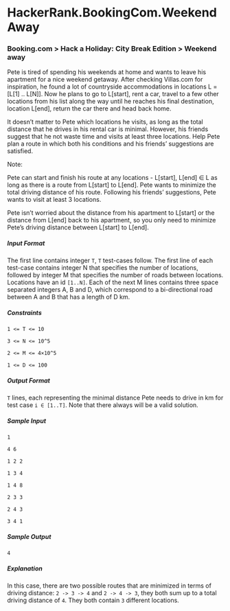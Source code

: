 ﻿# HackerRank.BookingCom.WeekendAway
### Booking.com > Hack a Holiday: City Break Edition > Weekend away

Pete is tired of spending his weekends at home and wants to leave his apartment for a nice weekend getaway. After checking Villas.com for inspiration, he found a lot of countryside accommodations in locations L = [L[1] .. L[N]]. Now he plans to go to L[start], rent a car, travel to a few other locations from his list along the way until he reaches his final destination, location L[end], return the car there and head back home.

It doesn’t matter to Pete which locations he visits, as long as the total distance that he drives in his rental car is minimal. However, his friends suggest that he not waste time and visits at least three locations. Help Pete plan a route in which both his conditions and his friends’ suggestions are satisfied.

Note:

Pete can start and finish his route at any locations - L[start], L[end] ∈ L as long as there is a route from L[start] to L[end].
Pete wants to minimize the total driving distance of his route.
Following his friends’ suggestions, Pete wants to visit at least 3 locations.

Pete isn’t worried about the distance from his apartment to L[start] or the distance from L[end] back to his apartment, so you only need to minimize Pete’s driving distance between L[start] to L[end].

##### Input Format

The first line contains integer `T`, `T` test-cases follow. The first line of each test-case contains integer N that specifies the number of locations, followed by integer M that specifies the number of roads between locations. Locations have an id `[1..N]`. Each of the next M lines contains three space separated integers A, B and D, which correspond to a bi-directional road between A and B that has a length of D km.

##### Constraints

`1 <= T <= 10`

`3 <= N <= 10^5`

`2 <= M <= 4×10^5`

`1 <= D <= 100`

##### Output Format

`T` lines, each representing the minimal distance Pete needs to drive in km for test case `i ∈ [1..T]`. Note that there always will be a valid solution.

##### Sample Input

`1`

`4 6`

`1 2 2`

`1 3 4`

`1 4 8`

`2 3 3`

`2 4 3`

`3 4 1`

##### Sample Output

`4`

##### Explanation

In this case, there are two possible routes that are minimized in terms of driving distance: `2 -> 3 -> 4` and `2 -> 4 -> 3`, they both sum up to a total driving distance of `4`. They both contain `3` different locations.
